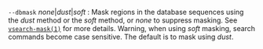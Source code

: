 `--dbmask` *none*|*dust*|*soft*
: Mask regions in the database sequences using the *dust* method or
  the *soft* method, or *none* to suppress masking. See
  [`vsearch-mask(1)`](./vsearch-mask.1.md) for more details. Warning,
  when using *soft* masking, search commands become case
  sensitive. The default is to mask using *dust*.
